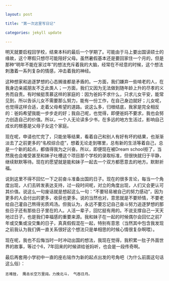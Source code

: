 ```yaml
---

layout: post

title: "第一次这里写日记"

categories: jekyll update

---
```


明天就要启程回学校，结束本科的最后一个学期了。可能由于马上要出国读硕士的缘故，这个寒假只想尽可能陪好父母。虽然暑假基本还是要回家住一个月的，但是那种“明年不能在家过年”的想法充斥着我的大脑，经常在不经意的时候，这个想法刺激着一系列复杂的情感，冲击着我的神经。

这种想家和追逐梦想的心态搁谁都是矛盾的。一方面，我们嫌弃一些啃老的人，在我身边亲戚朋友不乏此类人；一方面，我们又因为无法做到随年龄上升的尽孝的义务而自责。有时候挺羡慕这样的家庭的：因为爸妈不求什么，只求儿女平安，能常见到，所以告诉儿女不需要那么努力，能有一份工作，在自己身边就好；儿女呢，也觉得这样合适，走着父母希望的道路。说这么多，归根结底，我家是完全相反的：爸妈希望我能一步步走的好；我自己呢，也觉得，即便爸妈不要求，我也会努力创造自己的价值。所以，一个人无论读多少书，在多远的地方生活过，影响自己成长的根基是父母子女这个家庭。

现在呢，申请也忙完了，只能坐等结果，看着自己和别人有好有坏的结果，也渐渐淡去了之前更多的“名校综合症”，想着无论走到哪里，总有新的生活等着自己，总是一个新的起点，都值得我为之兴奋。所以，即便现在被Dream school拒了，当然我也会难受甚至和妹子吐槽这个项目那个学校的录取标准，但很快就归于平静，继续默默等待。现在的愿望就是能和妹子一起去一个双方都愿意去的地方。默默祈福。

说到这里不得不回忆一下之前奋斗准备出国的日子。现在的很多言论，每当一个角度出现，人们去转发表达支持，过一段时间呢，对立的角度出现，人们又会更认可其价值。说这么一句废话就是想起这么一句：“不要轻易被自己的努力感动”，因为更多的人会付出的更多，收获也更多。说的当然也对，意思就是不要矫情，不要老给自己灌自己熬得劣质鸡汤。但我认为，永远不要忘记自己奋斗努力追逐梦想的那些日子还有那些日子里在的人。人活一辈子，回忆挺有用的。不说支撑自己一天天地过日子，也是我们幸福感的重要来源。我和妹子在一起的时候偶尔会回忆之前7年或交集或没交集的日子，真真假假混在一起，特别有意思（当然其中包含我发现之前我认为我们俩一直关系很好这个想法只是单相思的时候心情很复杂啊喂）。

现在呢，我也不后悔当时一时冲动出国的想法，我现在觉得，我积累一肚子外面世界的故事，等过个6，7年回来的时候讲给爸妈听，也会是一段传奇啊。

最后再套用小学初中一直的座右铭作为新的起点出发的号角吧（为什么前面这句话这么俗）：

`志难挫， 鹰击长空万里阔。力挽北斗， 气吞日月。`